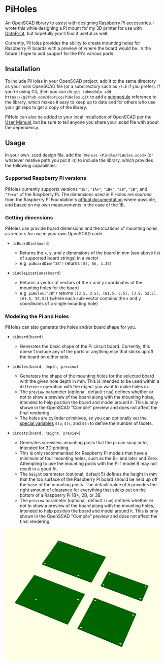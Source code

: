 # PiHoles
An [OpenSCAD](http://www.openscad.org) library to assist with designing [Raspberry Pi](https://www.raspberrypi.org) accessories. I wrote this while designing a Pi mount for my 3D printer for use with [OctoPrint](http://octoprint.org), but hopefully you'll find it useful as well.

Currently, PiHoles provides the ability to create mounting holes for Raspberry Pi boards with a preview of where the board would be. In the future I hope to add support for the Pi's various ports.

## Installation
To include PiHoles in your OpenSCAD project, add it to the same directory as your main OpenSCAD file (or a subdirectory such as `/lib` if you prefer). If you're using Git, then you can do `git submodule add https://github.com/daprice/PiHoles.git` to add a [submodule](http://www.git-scm.com/book/en/v2/Git-Tools-Submodules) reference to the library, which makes it easy to keep up to date and for others who use your git repo to get a copy of the library.

PiHole can also be added to your local installation of OpenSCAD per the [User Manual](https://en.wikibooks.org/wiki/OpenSCAD_User_Manual/Libraries), but be sure to tell anyone you share your .scad file with about the dependency.


## Usage
In your own .scad design file, add the line `use <PiHole/PiHoles.scad>` (or whatever relative path you put it in) to include the library, which provides the following capabilities:

### Supported Raspberry Pi versions
PiHoles currently supports versions `"1B"`, `"1A+"`, `"1B+"`, `"2B"`, `"3B"`, and `"Zero"` of the Raspberry Pi. The dimensions used in PiHoles are sourced from the Raspberry Pi Foundation's [offical documentation](https://www.raspberrypi.org/documentation/hardware/raspberrypi/mechanical/) where possible, and based on my own measurements in the case of the 1B.

### Getting dimensions
PiHoles can provide board dimensions and the locations of mounting holes as vectors for use in your own OpenSCAD code.

* `piBoardDim(board)`
	* Returns the x, y, and z dimensions of the board in mm (see above list of supported board strings) in a vector
	* e.g. `piBoardDim("3B")` returns `[85, 56, 1.25]`

* `piHoleLocations(board)`
	* Returns a vector of vectors of the x and y coordinates of the mounting holes for the board
	* e.g. `piHoles("3B")` returns `[[3.5, 3.5], [61.5, 3.5], [3.5, 52.5], [61.5, 52.5]]` (where each sub-vector contains the x and y coordinates of a single mounting hole)

### Modeling the Pi and Holes
PiHoles can also generate the holes and/or board shape for you.

* `piBoard(board)`
	* Generates the basic shape of the Pi circuit board. Currently, this doesn't include any of the ports or anything else that sticks up off the board on either side.

* `piHoles(board, depth, preview)`
	* Generates the shape of the mounting holes for the selected board with the given hole depth in mm. This is intended to be used within a `difference` operation with the object you want to make holes in.
	* The `preview` parameter (optional, default `true`) defines whether or not to show a preview of the board along with the mounting holes, intended to help position the board and model around it. This is only shown in the OpenSCAD "Compile" preview and does not affect the final rendering.
	* The holes are cylinder primitives, so you can optionally set the [special variables](https://en.wikibooks.org/wiki/OpenSCAD_User_Manual/The_OpenSCAD_Language#Special_variables) `$fa`, `$fs`, and `$fn` to define the number of facets.

* `piPosts(board, height, preview)`
	* Generates screwless mounting posts that the pi can snap onto, intended for 3D printing.
	* This is only recommended for Raspberry Pi models that have a minimum of four mounting holes, such as the B+ and later and Zero. Attempting to use the mounting posts with the Pi 1 model B may not result in a good fit.
	* The `height` parameter (optional, default 5) defines the height in mm that the top surface of the Raspberry Pi board should be held up off the base of the mounting posts. The default value of 5 provides the right amount of clearance for everything that sticks out on the bottom of a Raspberry Pi 1B+, 2B, or 3B.
	* The `preview` parameter (optional, default `true`) defines whether or not to show a preview of the board along with the mounting holes, intended to help position the board and model around it. This is only shown in the OpenSCAD "Compile" preview and does not affect the final rendering.


![Rendering of four of the Raspberry Pi board shapes supported by PiHoles.scad](boards.png)
